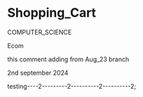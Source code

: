 # Shopping_Cart

COMPUTER_SCIENCE


Ecom




this comment adding from Aug_23 branch



2nd september 2024









testing----2---------2----------2----------2;
